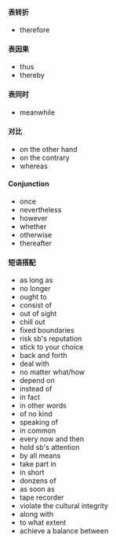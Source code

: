 #### 表转折

* therefore

#### 表因果

* thus
* thereby

#### 表同时

* meanwhile

#### 对比

* on the other hand
* on the contrary
* whereas

#### Conjunction

* once
* nevertheless
* however
* whether
* otherwise
* thereafter

#### 短语搭配

* as long as
* no longer
* ought to
* consist of
* out of sight
* chill out
* fixed boundaries
* risk sb's reputation
* stick to your choice
* back and forth
* deal with
* no matter what/how
* depend on
* instead of
* in fact
* in other words
* of no kind
* speaking of
* in common
* every now and then
* hold sb's attention
* by all means
* take part in
* in short
* donzens of
* as soon as
* tape recorder
* violate the cultural integrity
* along with
* to what extent
* achieve a balance between
